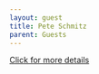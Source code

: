 ```yaml
---
layout: guest
title: Pete Schmitz
parent: Guests
---
```



<div class="badge-base LI-profile-badge" data-locale="en_US" data-size="medium" data-theme="light" data-type="VERTICAL" data-vanity="pete-schmitz-043a24" data-version="v1"><a class="badge-base__link LI-simple-link" href="https://www.linkedin.com/in/pete-schmitz-043a24?trk=profile-badge">Click for more details</a></div>


